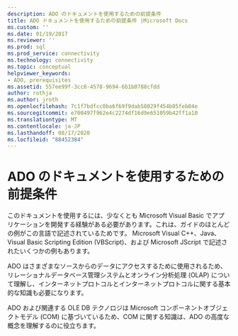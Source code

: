 ```yaml
---
description: ADO のドキュメントを使用するための前提条件
title: ADO ドキュメントを使用するための前提条件 |Microsoft Docs
ms.custom: ''
ms.date: 01/19/2017
ms.reviewer: ''
ms.prod: sql
ms.prod_service: connectivity
ms.technology: connectivity
ms.topic: conceptual
helpviewer_keywords:
- ADO, prerequisites
ms.assetid: 557ee99f-3cc8-4578-9694-6b1b0788cfdd
author: rothja
ms.author: jroth
ms.openlocfilehash: 7c1f7bdfcc0ba6f69f9dab58029f454b05feb84e
ms.sourcegitcommit: e700497f962e4c2274df16d9e651059b42ff1a10
ms.translationtype: MT
ms.contentlocale: ja-JP
ms.lasthandoff: 08/17/2020
ms.locfileid: "88452384"
---
```

# <a name="prerequisites-for-using-the-ado-documentation"></a>ADO のドキュメントを使用するための前提条件
このドキュメントを使用するには、少なくとも Microsoft Visual Basic でアプリケーションを開発する経験がある必要があります。これは、ガイドのほとんどの例がこの言語で記述されているためです。 Microsoft Visual C++、Java、Visual Basic Scripting Edition (VBScript)、および Microsoft JScript で記述されたいくつかの例もあります。  
  
 ADO はさまざまなソースからのデータにアクセスするために使用されるため、リレーショナルデータベース管理システムとオンライン分析処理 (OLAP) について理解し、インターネットプロトコルとインターネットプロトコルに関する基本的な知識も必要になります。  
  
 ADO および関連する OLE DB テクノロジは Microsoft コンポーネントオブジェクトモデル (COM) に基づいているため、COM に関する知識は、ADO の高度な概念を理解するのに役立ちます。
